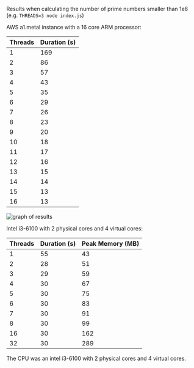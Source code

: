 Results when calculating the number of prime numbers smaller than 1e8 (e.g. `THREADS=3 node index.js`)

AWS a1.metal instance with a 16 core ARM processor:

| Threads | Duration (s) |
|---------|--------------|
|       1 |          169 |
|       2 |           86 |
|       3 |           57 |
|       4 |           43 |
|       5 |           35 |
|       6 |           29 |
|       7 |           26 |
|       8 |           23 |
|       9 |           20 |
|      10 |           18 |
|      11 |           17 |
|      12 |           16 |
|      13 |           15 |
|      14 |           14 |
|      15 |           13 |
|      16 |           13 |

![graph of results](https://docs.google.com/spreadsheets/d/e/2PACX-1vRIKlEJ-22sCsePFyKDdosjgT6XW8vRmnztdJscrG9ginfd1C-k_WO_z7VQvfudzb8d7uDwE7HLcaTh/pubchart?oid=1711523320&format=image)

Intel i3-6100 with 2 physical cores and 4 virtual cores:

| Threads | Duration (s) | Peak Memory (MB) |
|---------|--------------|------------------|
| 1       | 55           | 43               |
| 2       | 28           | 51               |
| 3       | 29           | 59               |
| 4       | 30           | 67               |
| 5       | 30           | 75               |
| 6       | 30           | 83               |
| 7       | 30           | 91               |
| 8       | 30           | 99               |
| 16      | 30           | 162              |
| 32      | 30           | 289              |


The CPU was an intel i3-6100 with 2 physical cores and 4 virtual cores.
